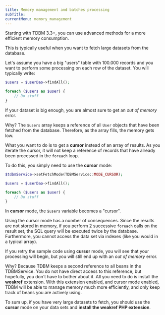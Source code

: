 ```yaml
---
title: Memory management and batches processing
subTitle: 
currentMenu: memory_management
---
```


Starting with TDBM 3.3+, you can use advanced methods for a more efficient memory consumption.

This is typically useful when you want to fetch large datasets from the database.

Let's assume you have a big "users" table with 100.000 records and you want to perform some processing on each row of the dataset.
You will typically write:

```php
$users = $userDao->findAll();

foreach ($users as $user) {
	// Do stuff
}
```

If your dataset is big enough, you are almost sure to get an *out of memory* error.

Why? The `$users` array keeps a reference of all `User` objects
that have been fetched from the database. Therefore, as the array fills, the memory gets low.

What you want to do is to get a **cursor** instead of an array of results. As you iterate the
cursor, it will not keep a reference of records that have already been processed in the `foreach` loop.

To do this, you simply need to use the **cursor** mode:

```php
$tdbmService->setFetchMode(TDBMService::MODE_CURSOR);

$users = $userDao->findAll();

foreach ($users as $user) {
	// Do stuff
}
```

In **cursor** mode, the `$users` variable becomes a "cursor".

<div class="alert alert-danger">Using the cursor mode has a number of consequences. Since the results
are not stored in memory, if you perform 2 successive <code>foreach</code> calls on the result set,
the SQL query will be executed twice by the database.<br/>
Furthermore, you cannot access the data set via indexes (like you would in a 
typical array).</div>

If you retry the sample code using **cursor** mode, you will see that your processing will begin,
but you will still end up with an *out of memory* error.

Why? Because TDBM keeps a second reference to all beans in the TDBMService. You do not have direct
access to this reference, but hopefully, you don't have to bother about it. All you need to do
is install the [**weakref**](http://php.net/manual/fr/class.weakref.php) extension. With this extension
enabled, and cursor mode enabled, TDBM will be able to manage memory much more efficiently,
and only keep track of beans you are actively using.

<div class="alert alert-info">To sum up, if you have very large datasets to fetch, you should
use the <strong>cursor</strong> mode on your data sets and <strong>install the weakref PHP
extension</strong>.</div>
